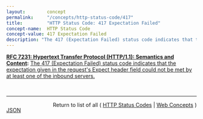 ```yaml
---
layout:        concept
permalink:     "/concepts/http-status-code/417"
title:         "HTTP Status Code: 417 Expectation Failed"
concept-name:  HTTP Status Code
concept-value: 417 Expectation Failed
description: "The 417 (Expectation Failed) status code indicates that the expectation given in the request's Expect header field could not be met by at least one of the inbound servers."
---
```


**[RFC 7231: Hypertext Transfer Protocol (HTTP/1.1): Semantics and Content](/specs/IETF/RFC/7231 "The Hypertext Transfer Protocol (HTTP) is an application-level protocol for distributed, collaborative, hypertext information systems. This document defines the semantics of HTTP/1.1 messages as expressed by request methods, request header fields, response status codes, and response header fields, along with the payload of messages (metadata and body content) and mechanisms for content negotiation."):** [The 417 (Expectation Failed) status code indicates that the expectation given in the request's Expect header field could not be met by at least one of the inbound servers.](http://tools.ietf.org/html/rfc7231#section-6.5.14 "Read documentation for HTTP Status Code &#34;417&#34;")

<br/>
<hr/>

<p style="float : left"><a href="./417.json" title="JSON representing this particular Web Concept value">JSON</a></p>
<p style="text-align: right">Return to list of all ( <a href="../http-status-codes">HTTP Status Codes</a> | <a href="../">Web Concepts</a> )</p>
